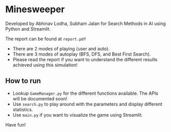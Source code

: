 # Minesweeper

Developed by Abhinav Lodha, Subham Jalan for Search Methods in AI using Python and Streamlit.

The report can be found at `report.pdf`

- There are 2 modes of playing (user and auto).
- There are 3 modes of autoplay (BFS, DFS, and Best First Search).
- Please read the report if you want to understand the different results achieved using this simulation!

## How to run
- Lookup `GameManager.py` for the different functions available. The APIs will be documented soon!
- Use `search.py` to play around with the parameters and display different statistics.
- Use `main.py` if you want to visualize the game using Streamlit.

Have fun!
